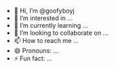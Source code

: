 - 👋 Hi, I’m @goofyboyj
- 👀 I’m interested in ...
- 🌱 I’m currently learning ...
- 💞️ I’m looking to collaborate on ...
- 📫 How to reach me ...
- 😄 Pronouns: ...
- ⚡ Fun fact: ...

<!---
goofyboyj/goofyboyj is a ✨ special ✨ repository because its `README.md` (this file) appears on your GitHub profile.
You can click the Preview link to take a look at your changes.
--->
